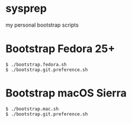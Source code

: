 sysprep
=======

my personal bootstrap scripts


# Bootstrap Fedora 25+

    $ ./bootstrap.fedora.sh
    $ ./bootstrap.git.preference.sh


# Bootstrap macOS Sierra

    $ ./bootstrap.mac.sh
    $ ./bootstrap.git.preference.sh
